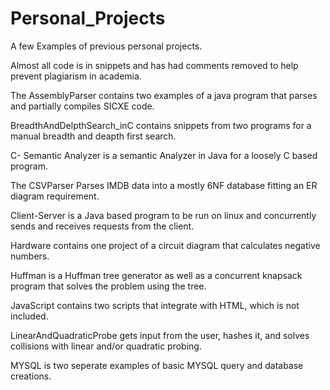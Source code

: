 # Personal_Projects
A few Examples of previous personal projects.

Almost all code is in snippets and has had comments removed to help prevent plagiarism in academia.

The AssemblyParser contains two examples of a java program that parses and partially compiles SICXE code.

BreadthAndDelpthSearch_inC contains snippets from two programs for a manual breadth and deapth first search.

C- Semantic Analyzer is a semantic Analyzer in Java for a loosely C based program.

The CSVParser Parses IMDB data into a mostly 6NF database fitting an ER diagram requirement.

Client-Server is a Java based program to be run on linux and concurrently sends and receives requests from the client.

Hardware contains one project of a circuit diagram that calculates negative numbers.

Huffman is a Huffman tree generator as well as a concurrent knapsack program that solves the problem using the tree.

JavaScript contains two scripts that integrate with HTML, which is not included.

LinearAndQuadraticProbe gets input from the user, hashes it, and solves collisions with linear and/or quadratic probing.

MYSQL is two seperate examples of basic MYSQL query and database creations.
